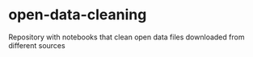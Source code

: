 # open-data-cleaning
Repository with notebooks that clean open data files downloaded from different sources
